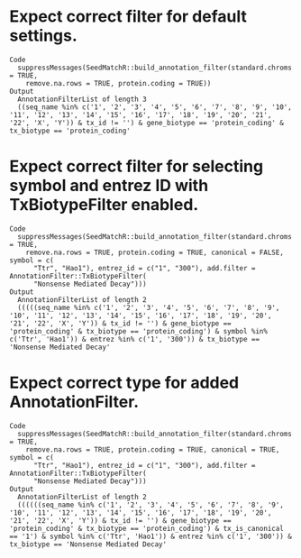 # Expect correct filter for default settings.

    Code
      suppressMessages(SeedMatchR::build_annotation_filter(standard.chroms = TRUE,
        remove.na.rows = TRUE, protein.coding = TRUE))
    Output
      AnnotationFilterList of length 3 
      ((seq_name %in% c('1', '2', '3', '4', '5', '6', '7', '8', '9', '10', '11', '12', '13', '14', '15', '16', '17', '18', '19', '20', '21', '22', 'X', 'Y')) & tx_id != '') & gene_biotype == 'protein_coding' & tx_biotype == 'protein_coding'

# Expect correct filter for selecting symbol and entrez ID with TxBiotypeFilter enabled.

    Code
      suppressMessages(SeedMatchR::build_annotation_filter(standard.chroms = TRUE,
        remove.na.rows = TRUE, protein.coding = TRUE, canonical = FALSE, symbol = c(
          "Ttr", "Hao1"), entrez_id = c("1", "300"), add.filter = AnnotationFilter::TxBiotypeFilter(
          "Nonsense Mediated Decay")))
    Output
      AnnotationFilterList of length 2 
      (((((seq_name %in% c('1', '2', '3', '4', '5', '6', '7', '8', '9', '10', '11', '12', '13', '14', '15', '16', '17', '18', '19', '20', '21', '22', 'X', 'Y')) & tx_id != '') & gene_biotype == 'protein_coding' & tx_biotype == 'protein_coding') & symbol %in% c('Ttr', 'Hao1')) & entrez %in% c('1', '300')) & tx_biotype == 'Nonsense Mediated Decay'

# Expect correct type for added AnnotationFilter.

    Code
      suppressMessages(SeedMatchR::build_annotation_filter(standard.chroms = TRUE,
        remove.na.rows = TRUE, protein.coding = TRUE, canonical = TRUE, symbol = c(
          "Ttr", "Hao1"), entrez_id = c("1", "300"), add.filter = AnnotationFilter::TxBiotypeFilter(
          "Nonsense Mediated Decay")))
    Output
      AnnotationFilterList of length 2 
      ((((((seq_name %in% c('1', '2', '3', '4', '5', '6', '7', '8', '9', '10', '11', '12', '13', '14', '15', '16', '17', '18', '19', '20', '21', '22', 'X', 'Y')) & tx_id != '') & gene_biotype == 'protein_coding' & tx_biotype == 'protein_coding') & tx_is_canonical == '1') & symbol %in% c('Ttr', 'Hao1')) & entrez %in% c('1', '300')) & tx_biotype == 'Nonsense Mediated Decay'

